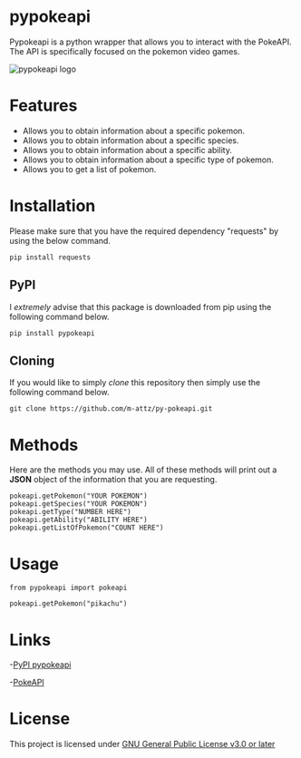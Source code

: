 # pypokeapi 

Pypokeapi is a python wrapper that allows you to interact with the PokeAPI. The API is specifically focused
on the pokemon video games.

![pypokeapi logo](https://i.postimg.cc/T3vLzCrK/pypokeapilogo.png)

# Features

- Allows you to obtain information about a specific pokemon.
- Allows you to obtain information about a specific species.
- Allows you to obtain information about a specific ability.
- Allows you to obtain information about a specific type of pokemon.
- Allows you to get a list of pokemon.


# Installation
Please make sure that you have the required dependency "requests" by using the below command.

``` pip install requests ```

## PyPI
I *extremely* advise that this package is downloaded from pip using the following command below.

``` pip install pypokeapi ```

## Cloning

If you would like to simply *clone* this repository then simply use the following command below.

``` git clone https://github.com/m-attz/py-pokeapi.git ```



# Methods
Here are the methods you may use. All of these methods will print out a **JSON** object of the
information that you are requesting.

```
pokeapi.getPokemon("YOUR POKEMON")
pokeapi.getSpecies("YOUR POKEMON")
pokeapi.getType("NUMBER HERE")
pokeapi.getAbility("ABILITY HERE")
pokeapi.getListOfPokemon("COUNT HERE")
```



# Usage

```
from pypokeapi import pokeapi

pokeapi.getPokemon("pikachu")
```

# Links

-[PyPI pypokeapi](https://pypi.org/project/pypokeapi/)

-[PokeAPI](https://pokeapi.co/) 



# License

This project is licensed under [GNU General Public License v3.0 or later](https://spdx.org/licenses/GPL-3.0-or-later.html)

